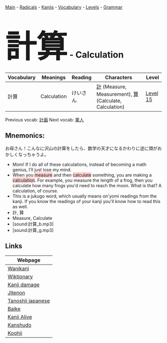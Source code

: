 <style> bigfont {font-size: 100px}</style>
[Main](../README.md) -
[Radicals](../radicals.md) -
[Kanjis](../kanjis.md) -
[Vocabulary](../vocabulary.md) -
[Levels](../levels.md) -
[Grammar](../grammar.md)
# <bigfont> 計算</bigfont> - Calculation 

| Vocabulary | Meanings | Reading | Characters | Level |
| --- | --- | --- | --- | --- |
| 計算 | Calculation | けいさん |  [計](../kanjis/計.md) (Measure, Measurement), [算](../kanjis/算.md) (Calculate, Calculation) | [Level 15](../levels/wk_level15.md) |

Previous vocab: [計画](計画.md) Next vocab: [軍人](軍人.md) 

## Mnemonics:
お母さん！こんなに沢山の計算をしたら、数学の天才になるかわりに逆に頭がおかしくなっちゃうよ。
* Mom! If I do all of these calculations, instead of becoming a math genius, I’ll just lose my mind.
* When you <span style="background-color:#ffcccb"> measure</span> and then <span style="background-color:#ffcccb"> calculate</span> something, you are making a <span style="background-color:#ffcccb"> calculation</span>. For example, you measure the length of a frog, then you calculate how many frogs you'd need to reach the moon. What is that? A calculation, of course.
* This is a jukugo word, which usually means on'yomi readings from the kanji. If you know the readings of your kanji you'll know how to read this as well.
* 計, 算
* Measure, Calculate
* [sound:計算_b.mp3]
* [sound:計算_g.mp3]


## Links 

| Webpage |
| --- |
| [Wanikani          ](https://www.wanikani.com/kanji/計算) |
| [Wiktionary        ](https://en.wiktionary.org/wiki/計算) |
| [Kanji damage      ](http://www.kanjidamage.com/kanji/search?utf8=✓&q=計算) |
| [Jitenon           ](https://jitenon.com/kanji/計算) |
| [Tanoshii japanese ](https://www.tanoshiijapanese.com/dictionary/kanji.cfm?k=計算) |
| [Baike             ](https://baike.baidu.com/item/計算) |
| [Kanji Alive       ](https://app.kanjialive.com/計算) |
| [Kanshudo          ](https://www.kanshudo.com/searchmn?q=計算) |
| [Koohii            ](https://kanji.koohii.com/study/kanji/計算) |
